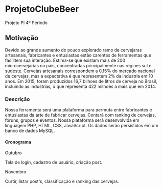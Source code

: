 # ProjetoClubeBeer
Projeto PI 4º Periodo

## Motivação

Devido ao grande aumento do pouco explorado ramo de cervejaras artesanais, fabricantes e entusiastas estão carentes de ferramentas que facilitem sua interação. Estima-se que existam mais de 200 microcervejarias no pais, concentradas principalmente nas regioes sul e sudeste. Cervejas artesanais correspondem a 0,15% do mercado nacional de cervejas, mas a expectativa é que representem 2% da industria em 10 anos. Em 2015, foram produzidos 16,7 bilhoes de litros de cerveja no Brasil, incluindo as industrias, o que representa 422 milhoes a mais que em 2014.

### Descrição

Nossa ferramenta será uma plataforma para permuta entre fabricantes e entusiastas da arte de fabricar cervejas.
Contará com ranking de cervejas, foruns, grupos e eventos. 
Nossa plataforma será desenvolvida em linguagem PHP, HTML, CSS, JavaScript. Os dados serão persistidos em um banco de dados MySQL.

#### Cronograma

 Outubro
 
 Tela de login, cadastro de usuário, criação post.
 
 Novembro

Curtir, listar post's, classificação e ranking das cervejas. 
